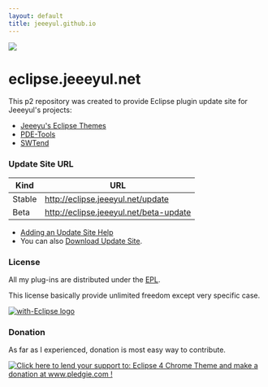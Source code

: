 ```yaml
---
layout: default
title: jeeeyul.github.io
---
```

<a href="https://www.gratipay.com/jeeeyul/"><img src="http://img.shields.io/gratipay/jeeeyul.svg"></a>

# eclipse.jeeeyul.net

This p2 repository was created to provide Eclipse plugin update site for Jeeeyul's projects:  

- [Jeeeyu's Eclipse Themes](https://github.com/jeeeyul/eclipse-themes)
- [PDE-Tools](https://github.com/jeeeyul/pde-tools)
- [SWTend](https://github.com/jeeeyul/swtend)


### Update Site URL


| Kind   | URL                                    |
|--------|----------------------------------------|
| Stable | http://eclipse.jeeeyul.net/update      |
| Beta   | http://eclipse.jeeeyul.net/beta-update |

* [Adding an Update Site Help](http://marketplace.eclipse.org/updatesite/help?url=http://eclipse.jeeeyul.net/update)
* You can also [Download Update Site](https://github.com/jeeeyul/jeeeyul.github.io/releases).

### License

All my plug-ins are distributed under the [EPL](http://www.eclipse.org/legal/epl-v10.html).

This license basically provide unlimited freedom except very specific case.

<a href="http://with-eclipse.github.io/" target="_blank">
<img alt="with-Eclipse logo" src="http://with-eclipse.github.io/with-eclipse-0.jpg" />
</a>

### Donation

As far as I experienced, donation is most easy way to contribute.

<a href='http://www.pledgie.com/campaigns/18377'><img alt='Click here to lend your support to: Eclipse 4 Chrome Theme and make a donation at www.pledgie.com !' src='http://www.pledgie.com/campaigns/18377.png?skin_name=chrome' border='0' /></a>
